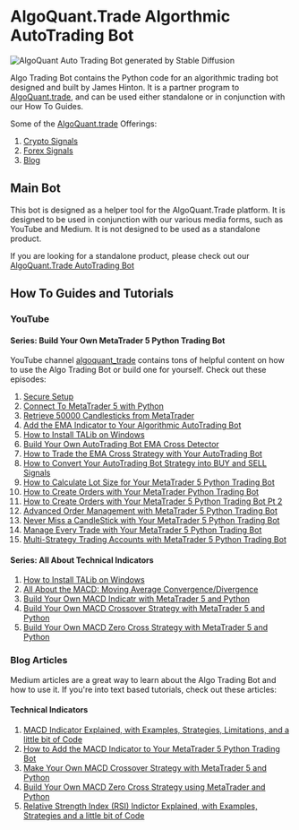 # AlgoQuant.Trade Algorthmic AutoTrading Bot
![AlgoQuant Auto Trading Bot generated by Stable Diffusion](https://github.com/jimtin/algorithmic_trading_bot/blob/master/AlgoQuant_Algorithmic_Auto_Trading_bot.jpg)


Algo Trading Bot contains the Python code for an algorithmic trading bot designed and built by James Hinton. It is a 
partner program to [AlgoQuant.trade](https://www.algoquant.trade/), and can be used either standalone or in conjunction
with our How To Guides.

Some of the [AlgoQuant.trade](https://www.algoquant.trade/) Offerings:
1. [Crypto Signals](https://www.algoquant.trade/crypto-signals)
2. [Forex Signals](https://www.algoquant.trade/forex-signals)
3. [Blog](https://www.algoquant.trade/blog)

## Main Bot
This bot is designed as a helper tool for the AlgoQuant.Trade platform. It is designed to be used in conjunction with 
our various media forms, such as YouTube and Medium. It is not designed to be used as a standalone product.

If you are looking for a standalone product, please check out our [AlgoQuant.Trade AutoTrading Bot](https://github.com/jimtin/python_trading_bot)

## How To Guides and Tutorials
### YouTube
#### Series: Build Your Own MetaTrader 5 Python Trading Bot
YouTube channel [algoquant_trade](https://www.youtube.com/@algoquant_trade) contains tons of helpful content on how
to use the Algo Trading Bot or build one for yourself. Check out these episodes:
1. [Secure Setup](https://www.youtube.com/watch?v=jpw3JltNMg0)
2. [Connect To MetaTrader 5 with Python](https://www.youtube.com/watch?v=EkP7iAZoMEw&t=2s)
3. [Retrieve 50000 Candlesticks from MetaTrader](https://www.youtube.com/watch?v=KZmVek6EDCg)
4. [Add the EMA Indicator to Your Algorithmic AutoTrading Bot](https://youtu.be/QqLjXecrKhc)
5. [How to Install TALib on Windows](https://youtu.be/jnxqu9MhBIE)
6. [Build Your Own AutoTrading Bot EMA Cross Detector](https://youtu.be/lbdO_UKEzQU)
7. [How to Trade the EMA Cross Strategy with Your AutoTrading Bot](https://youtu.be/A6RTl0_13pw)
8. [How to Convert Your AutoTrading Bot Strategy into BUY and SELL Signals](https://youtu.be/21NtSVuPaZw)
9. [How to Calculate Lot Size for Your MetaTrader 5 Python Trading Bot](https://youtu.be/fveyPFreenk)
10. [How to Create Orders with Your MetaTrader Python Trading Bot](https://youtu.be/fveyPFreenk)
11. [How to Create Orders with Your MetaTrader 5 Python Trading Bot Pt 2](https://youtu.be/nn8XQgFN5W8)
12. [Advanced Order Management with MetaTrader 5 Python Trading Bot](https://youtu.be/cWfBrDQj_5s)
13. [Never Miss a CandleStick with Your MetaTrader 5 Python Trading Bot](https://youtu.be/ecK0ZbMWVIA)
14. [Manage Every Trade with Your MetaTrader 5 Python Trading Bot](https://youtu.be/Q5GQFxk1IJI)
15. [Multi-Strategy Trading Accounts with MetaTrader 5 Python Trading Bot](https://youtu.be/4NDO81n-EpA)

#### Series: All About Technical Indicators
1. [How to Install TALib on Windows](https://youtu.be/jnxqu9MhBIE)
2. [All About the MACD: Moving Average Convergence/Divergence](https://youtu.be/U33hGglLo2M)
3. [Build Your Own MACD Indicatr with MetaTrader 5 and Python](https://youtu.be/AbXY0QtAIp4)
4. [Build Your Own MACD Crossover Strategy with MetaTrader 5 and Python](https://youtu.be/3awJkVasQvs)
5. [Build Your Own MACD Zero Cross Strategy with MetaTrader 5 and Python](https://youtu.be/vEmidWrH9aA)

### Blog Articles
Medium articles are a great way to learn about the Algo Trading Bot and how to use it. If you're into text based tutorials, 
check out these articles:

#### Technical Indicators
1. [MACD Indicator Explained, with Examples, Strategies, Limitations, and a little bit of Code](https://medium.com/trading-data-analysis/macd-indicator-explained-with-examples-strategies-limitations-and-a-little-bit-of-code-38d0188f80b9)
2. [How to Add the MACD Indicator to Your MetaTrader 5 Python Trading Bot](https://medium.com/@appnologyjames/how-to-add-the-macd-indicator-to-your-metatrader-5-python-trading-bot-1443845c41e4)
3. [Make Your Own MACD Crossover Strategy with MetaTrader 5 and Python](https://medium.com/@appnologyjames/make-your-own-macd-crossover-strategy-with-metatrader-5-and-python-98daa630261)
4. [Build Your Own MACD Zero Cross Strategy using MetaTrader and Python](https://medium.com/@appnologyjames/build-your-own-macd-zero-cross-strategy-using-metatrader-and-python-ba1c67b0d8ba)
5. [Relative Strength Index (RSI) Indictor Explained, with Examples, Strategies and a little bit of Code](https://medium.com/@appnologyjames/relative-strength-index-rsi-indicator-explained-with-examples-strategies-and-a-little-bit-of-d2973a74198a)

